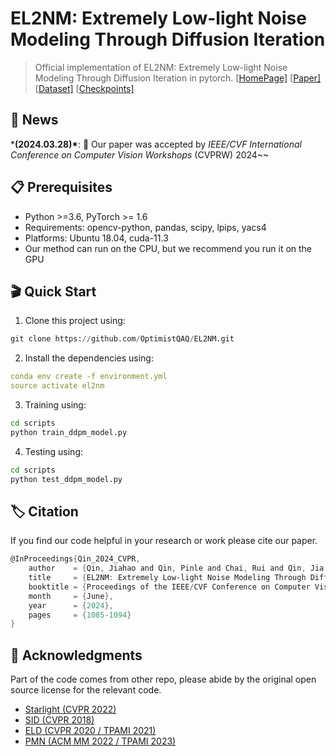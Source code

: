 #  EL2NM: Extremely Low-light Noise Modeling Through Diffusion Iteration 
> Official implementation of EL2NM: Extremely Low-light Noise Modeling Through Diffusion Iteration in pytorch.
> [[HomePage\]](https://optimistqaq.github.io/Page_EL2NM/) [[Paper\]](https://openaccess.thecvf.com/content/CVPR2024W/MIPI/papers/Qin_EL2NM_Extremely_Low-light_Noise_Modeling_Through_Diffusion_Iteration_CVPRW_2024_paper.pdf) [[Dataset\]](https://kristinamonakhova.com/starlight_denoising/#dataset) [[Checkpoints\]](https://drive.google.com/drive/folders/1s6VsoIkWQvuZQqMsxPlV7crXEUOrvASK?usp=sharing)

## 🎉 News

***(2024.03.28)\***: 🎉 Our paper was accepted by *IEEE/CVF International Conference on Computer Vision Workshops* (CVPRW) 2024~~



## 📋 Prerequisites



- Python >=3.6, PyTorch >= 1.6
- Requirements: opencv-python, pandas, scipy, lpips, yacs4
- Platforms: Ubuntu 18.04, cuda-11.3
- Our method can run on the CPU, but we recommend you run it on the GPU



## 🎬 Quick Start



1. Clone this project using:

```python
git clone https://github.com/OptimistQAQ/EL2NM.git
```

2. Install the dependencies using:

```yaml
conda env create -f environment.yml
source activate el2nm
```

3. Training using:

```bash
cd scripts
python train_ddpm_model.py
```

4. Testing using:

```bash
cd scripts
python test_ddpm_model.py
```



## 🏷️ Citation



If you find our code helpful in your research or work please cite our paper.

```powershell
@InProceedings{Qin_2024_CVPR,
    author    = {Qin, Jiahao and Qin, Pinle and Chai, Rui and Qin, Jia and Jin, Zanxia},
    title     = {EL2NM: Extremely Low-light Noise Modeling Through Diffusion Iteration},
    booktitle = {Proceedings of the IEEE/CVF Conference on Computer Vision and Pattern Recognition (CVPR) Workshops},
    month     = {June},
    year      = {2024},
    pages     = {1085-1094}
}
```



## 🤝 Acknowledgments



 Part of the code comes from other repo, please abide by the original open source license for the relevant code. 

- [Starlight (CVPR 2022)](https://github.com/monakhova/starlight_denoising)
- [SID (CVPR 2018)](https://github.com/cchen156/Learning-to-See-in-the-Dark)
- [ELD (CVPR 2020 / TPAMI 2021)](https://github.com/Vandermode/ELD)
- [PMN (ACM MM 2022 / TPAMI 2023)](https://github.com/megvii-research/PMN)

